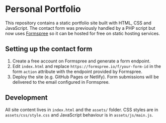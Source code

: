 # Personal Portfolio

This repository contains a static portfolio site built with HTML, CSS and JavaScript. The contact form was previously handled by a PHP script but now uses [Formspree](https://formspree.io/) so it can be hosted for free on static hosting services.

## Setting up the contact form

1. Create a free account on Formspree and generate a form endpoint.
2. Edit `index.html` and replace `https://formspree.io/f/your-form-id` in the form `action` attribute with the endpoint provided by Formspree.
3. Deploy the site (e.g. GitHub Pages or Netlify). Form submissions will be delivered to the email configured in Formspree.

## Development

All site content lives in `index.html` and the `assets/` folder. CSS styles are in `assets/css/style.css` and JavaScript behaviour is in `assets/js/main.js`.
